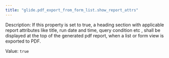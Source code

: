 ```yaml
---
title: "glide.pdf_export_from_form_list.show_report_attrs"
---
```


Description: If this property is set to true, a heading section with applicable  report attributes like title, run date and time, query condition etc , shall be displayed at the top of the generated pdf report, when a list or form view is exported to PDF.

Value: `true`